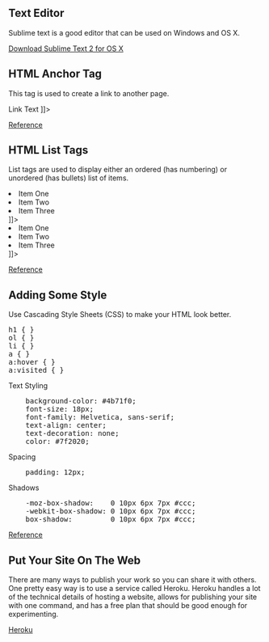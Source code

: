 Text Editor
-----------

Sublime text is a good editor that can be used on Windows and OS X.

[Download Sublime Text 2 for OS X](http://c758482.r82.cf2.rackcdn.com/Sublime%20Text%202.0.2.dmg)

HTML Anchor Tag
----------

This tag is used to create a link to another page.

<![CDATA[
	<a href="index.html">Link Text</a>
]]>

[Reference](http://www.w3schools.com/tags/tag_a.asp)

HTML List Tags
--------------

List tags are used to display either an ordered (has numbering) or unordered (has bullets) list of items.

<![CDATA[
	<ol>
		<li>Item One</li>
		<li>Item Two</li>
		<li>Item Three</li>	
	</ol>
]]>

<![CDATA[
	<ul>
		<li>Item One</li>
		<li>Item Two</li>
		<li>Item Three</li>	
	</ul>
]]>

[Reference](http://www.w3schools.com/html/html_lists.asp)

Adding Some Style
-----------------

Use Cascading Style Sheets (CSS) to make your HTML look better. 

<pre>
h1 { }
ol { }
li { }
a { }
a:hover { }
a:visited { }
</pre>

Text Styling

<pre>
    background-color: #4b71f0;
    font-size: 18px;
    font-family: Helvetica, sans-serif;
    text-align: center;
    text-decoration: none;
    color: #7f2020;
</pre>

Spacing

<pre>
    padding: 12px;
</pre>

Shadows

<pre>
    -moz-box-shadow:    0 10px 6px 7px #ccc;
    -webkit-box-shadow: 0 10px 6px 7px #ccc;
    box-shadow:         0 10px 6px 7px #ccc;
</pre>

[Reference](http://www.w3schools.com/css/)

Put Your Site On The Web
------------------------

There are many ways to publish your work so you can share it with others. One pretty easy way is to use a service called Heroku. Heroku handles a lot of the technical details of hosting a website, allows for publishing your site with one command, and has a free plan that should be good enough for experimenting.

[Heroku](https://www.heroku.com/)